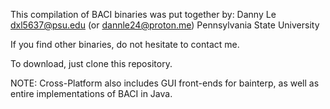 This compilation of BACI binaries was put together by:
Danny Le
dxl5637@psu.edu (or dannle24@proton.me)
Pennsylvania State University

If you find other binaries, do not hesitate to contact me.

To download, just clone this repository.

NOTE: Cross-Platform also includes GUI front-ends for bainterp, as well as entire implementations of BACI in Java.